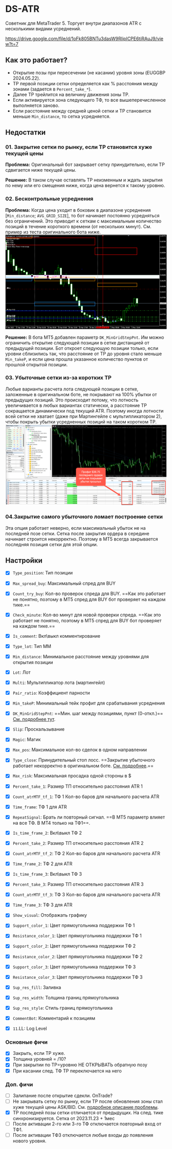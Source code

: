 # DS-ATR
Советник для MetaTrader 5. Торгует внутри диапазонов ATR с несколькими видами усреднений.

https://drive.google.com/file/d/1oFk805BNTu3dasW9RlipICPE6tiRAuJ9/view?t=7

## Как это работает?

- Открытие позы при пересечении (не касании) уровня зоны (EUGGBP 2024.05.22).
- TP первой позиции сетки определяется как % расстояния между зонами (задается в `Percent_take_*`).
- Далее TP трейлится на величину движения зоны TP.
- Если активируется зона следующего ТФ, то все вышеперечисленное выполняется заново.
- Если расстояние между средней ценой сетки и TP становится меньше `Min_distance`, то сетка усредняется. 

## Недостатки

### 01. Закрытие сетки по рынку, если TP становится хуже текущей цены

**Проблема:** Оригинальный бот закрывает сетку принудительно, если TP сдвигается ниже текущей цены.

**Решение:** В таком случае оставлять TP неизменным и ждать закрытия по нему или его смещения ниже, когда цена вернется к такому уровню.


### 02. Бесконтрольные усреднения

**Проблема:** Когда цена уходит в боковик в диапазоне усреднения [`Min_distance`; `AVG_GRID_SIZE`], то бот начинает постоянно усредняться без ограничений. Это приводит к сеткам с максимальным количество позиций в течение короткого времени (от нескольких минут). См. пример из теста оригинального бота ниже.
![Бесконтрольные усреднения](img/UM001.%20Uncontrolling%20averaging.png)

**Решение:** В бота MT5 добавлен параметр `DK_MinGridStepPnt`. Им можно ограничить открытие следующей позиции в сетке дистанцией от предыдущей позиции. Бот откроет следующую позиции только, если уровни сблизились так, что расстояние от TP до уровня стало меньше `Min_takeP`, и если цена прошла указанное количество пунктов от прошлой открытой позиции.    

### 03. Убыточные сетки из-за коротких TP

Любые варианты расчета лота следующей позиции в сетке, заложенные в оригинальном боте, не покрывают на 100% убытки от предыдущих позиций. Это происходит потому, что лотность увеличивается в любых вариантах статически, а расстояние TP сокращается динамически под текущий ATR. Поэтому иногда лотности всей сетки не хватает (даже при Мартингейле с мультипликатором 2), чтобы покрыть убытки усредненных позиций на таком коротком TP.
![Убыточные стеки](img/UM002.%20Nonprofitable%20grids.png)

### 04.Закрытие самого убыточного ломает построение сетки

Эта опция работает неверно, если максимальный убыток не на последней позе сетки. Сетка после закрытия ордера в середине начинает строится некорректно. Поэтому в MT5 всегда закрывается последняя позиция сетки для этой опции.

## Настройки

- [x] `Type_position`: Тип позиции

- [x] `Max_spread_buy`: Максимальный спред для BUY
- [x] `Count_try_buy`: Кол-во проверок спреда для BUY. ==Как это работает не понятно, поэтому в MT5 спред для BUY бот проверяет на каждом тике.==
- [x] `Check_minute`: Кол-во минут для новой проверки спреда. ==Как это работает не понятно, поэтому в MT5 спред для BUY бот проверяет на каждом тике.==

- [x] `Is_comment`: Вкл\выкл комментирование
- [x] `Type_lot`: Тип ММ
- [x] `Min_distance`: Минимальное расстояние между уровнями для открытия позиции
- [x] `Lot`: Лот
- [x] `Multi`: Мультипликатор лота (мартингейл)
- [x] `Pair_ratio`: Коэффициент парности
- [x] `Min_takeP`: Минимальный тейк профит для срабатывания усреднения
- [x] `DK_MinGridStepPnt`: ==Мин. шаг между позициями, пункт (0-откл.)== [См. подробнее тут](#бесконтрольные-усреднения).
- [x] `Slip`: Проскальзывание
- [x] `Magic`: Магик
- [x] `Max_pos`: Максимальное кол-во сделок в одном направлении

- [x] `Type_close`: Принудительный стоп лосс. ==Закрытие убыточного работает некорректно в оригинальном боте. [См. подробнее](#04закрытие-самого-убыточного-ломает-построение-сетки).==
- [x] `Max_risk`: Максимальная просадка одной стороны в $

- [x] `Percent_take_1`: Размер ТП относительно расстояния ATR 1
- [x] `Count_atrMTF_tf_1`: ТФ 1 Кол-во баров для начального расчета ATR
- [x] `Time_frame`: ТФ 1 для ATR 
- [x] `RepeatSignal`: Брать ли повторный сигнал. ==В MT5 параметр влияет на все ТФ. В MT4 только на ТФ1==.
- [x] `Is_time_frame_2`: Вкл\выкл ТФ 2
- [x] `Percent_take_2`: Размер ТП относительно расстояния ATR 2
- [x] `Count_atrMTF_tf_2`: ТФ 2 Кол-во баров для начального расчета ATR
- [x] `Time_frame_2`: ТФ 2 для ATR 
- [x] `Is_time_frame_3`: Вкл\выкл ТФ 3
- [x] `Percent_take_3`: Размер ТП относительно расстояния ATR 3
- [x] `Count_atrMTF_tf_3`: ТФ 3 Кол-во баров для начального расчета ATR
- [x] `Time_frame_3`: ТФ 3 для ATR 
- [x] `Show_visual`: Отображать графику
- [x] `Support_color_1`: Цвет прямоугольника поддержки ТФ 1
- [x] `Resistance_color_1`: Цвет прямоугольника поддержки ТФ 1
- [x] `Support_color_2`: Цвет прямоугольника поддержки ТФ 2
- [x] `Resistance_color_2`: Цвет прямоугольника поддержки ТФ 2
- [x] `Support_color_3`: Цвет прямоугольника поддержки ТФ 3
- [x] `Resistance_color_3`: Цвет прямоугольника поддержки ТФ 3
- [x] `Sup_res_fill`: Заливка
- [x] `Sup_res_width`: Толщина границ прямоугольника
- [x] `Sup_res_style`: Стиль границ прямоугольника
- [x] `CommentBot`: Комментарий к позициям
- [x] `11`.LL: Log Level

### Основные фичи
- [x] Закрыть, если TP хуже.
- [x] Толщина уровней = /10?
- [x] При закрытии по TP=уровню НЕ ОТКРЫВАТЬ обратную позу
- [x] При касании след. ТФ TP переключается на него

### Доп. фичи
- [ ] Залипание после открытие сдекли. OnTrade?
- [ ] Не закрывать сетку по рынку, если TP после обновления зоны стал хуже текущей цены ASK/BID. См. [подробное описание проблемы](#01-закрытие-сетки-по-рынку-если-tp-становится-хуже-текущей-цены).
- [x] TP последней позы сетки отличается от предыдущих. На след. тике синхронизируется. Сетка от 2023.11.23 + 1мес
- [ ] После активации 2-го или 3-го ТФ отключается повторный вход от ТФ1.
- [ ] После активации ТФ3 отключается любые входы до появления нового уровня.
